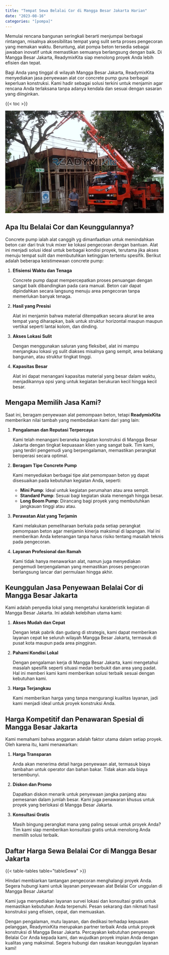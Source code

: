 ```yaml
---
title: "Tempat Sewa Belalai Cor di Mangga Besar Jakarta Harian"
date: "2023-08-16"
categories: "[pompa]"
---
```


Memulai rencana bangunan seringkali berarti menjumpai berbagai rintangan, misalnya aksesibilitas tempat yang sulit serta proses pengecoran yang memakan waktu. Beruntung, alat pompa beton tersedia sebagai jawaban inovatif untuk memastikan semuanya berlangsung dengan baik. Di Mangga Besar Jakarta, ReadymixKita siap menolong proyek Anda lebih efisien dan tepat.

Bagi Anda yang tinggal di wilayah Mangga Besar Jakarta, ReadymixKita menyediakan jasa penyewaan alat cor concrete pump guna berbagai keperluan konstruksi. Kami hadir sebagai solusi terkini untuk menjamin agar rencana Anda terlaksana tanpa adanya kendala dan sesuai dengan sasaran yang diinginkan.

{{< toc >}}

![Tempat Sewa Belalai Cor di Mangga Besar Jakarta Harian](/images/pompa/sewa-pompa-17.jpg)

## Apa Itu Belalai Cor dan Keunggulannya?

Concrete pump ialah alat canggih yg dimanfaatkan untuk memindahkan beton cair dari truk truk mixer ke lokasi pengecoran dengan bantuan. Alat ini menjadi solusi ideal untuk berbagai kondisi proyek, terutama jika akses menuju tempat sulit dan membutuhkan ketinggian tertentu spesifik. Berikut adalah beberapa keistimewaan concrete pump:

1. **Efisiensi Waktu dan Tenaga**

   Concrete pump dapat mempercepatkan proses penuangan dengan sangat baik dibandingkan pada cara manual. Beton cair dapat dipindahkan secara langsung menuju area pengecoran tanpa memerlukan banyak tenaga.

2. **Hasil yang Presisi**

   Alat ini menjamin bahwa material ditempatkan secara akurat ke area tempat yang diharapkan, baik untuk struktur horizontal maupun maupun vertikal seperti lantai kolom, dan dinding.

3. **Akses Lokasi Sulit**

   Dengan menggunakan saluran yang fleksibel, alat ini mampu menjangkau lokasi yg sulit diakses misalnya gang sempit, area belakang bangunan, atau struktur tingkat tinggi.

4. **Kapasitas Besar**

   Alat ini dapat menangani kapasitas material yang besar dalam waktu, menjadikannya opsi yang untuk kegiatan berukuran kecil hingga kecil besar.

## Mengapa Memilih Jasa Kami?

Saat ini, beragam penyewaan alat pemompaan beton, tetapi **ReadymixKita** memberikan nilai tambah yang membedakan kami dari yang lain:

1. **Pengalaman dan Reputasi Terpercaya**

   Kami telah menangani beraneka kegiatan konstruksi di Mangga Besar Jakarta dengan tingkat kepuasaan klien yang sangat baik. Tim kami, yang terdiri pengemudi yang berpengalaman, memastikan perangkat beroperasi secara optimal.

2. **Beragam Tipe Concrete Pump**

   Kami menyediakan berbagai tipe alat pemompaan beton yg dapat disesuaikan pada kebutuhan kegiatan Anda, seperti:
   - **Mini Pump**: Ideal untuk kegiatan perumahan atau area sempit.
   - **Standard Pump**: Sesuai bagi kegiatan skala menengah hingga besar.
   - **Long Boom Pump**: Dirancang bagi proyek yang membutuhkan jangkauan tinggi atau atau.

3. **Perawatan Alat yang Terjamin**

   Kami melakukan pemeliharaan berkala pada setiap perangkat pemompaan beton agar menjamin kinerja maksimal di lapangan. Hal ini memberikan Anda ketenangan tanpa harus risiko tentang masalah teknis pada pengecoran.

4. **Layanan Profesional dan Ramah**

   Kami tidak hanya menawarkan alat, namun juga menyediakan pengemudi berpengalaman yang memastikan proses pengecoran berlangsung lancar dari permulaan hingga akhir.

## Keunggulan Jasa Penyewaan Belalai Cor di Mangga Besar Jakarta

Kami adalah penyedia lokal yang mengetahui karakteristik kegiatan di Mangga Besar Jakarta. Ini adalah kelebihan utama kami:

1. **Akses Mudah dan Cepat**

   Dengan letak pabrik dan gudang di strategis, kami dapat memberikan layanan cepat ke seluruh wilayah Mangga Besar Jakarta, termasuk di pusat kota maupun pada area pinggiran.

2. **Pahami Kondisi Lokal**

   Dengan pengalaman kerja di Mangga Besar Jakarta, kami mengetahui masalah spesifik seperti situasi medan berbukit dan area yang padat. Hal ini memberi kami kami memberikan solusi terbaik sesuai dengan kebutuhan kami.

3. **Harga Terjangkau**

   Kami memberikan harga yang tanpa mengurangi kualitas layanan, jadi kami menjadi ideal untuk proyek konstruksi Anda.

## Harga Kompetitif dan Penawaran Spesial di Mangga Besar Jakarta

Kami memahami bahwa anggaran adalah faktor utama dalam setiap proyek. Oleh karena itu, kami menawarkan:

1. **Harga Transparan**

   Anda akan menerima detail harga penyewaan alat, termasuk biaya tambahan untuk operator dan bahan bakar. Tidak akan ada biaya tersembunyi.

2. **Diskon dan Promo**

   Dapatkan diskon menarik untuk penyewaan jangka panjang atau pemesanan dalam jumlah besar. Kami juga penawaran khusus untuk proyek yang berlokasi di Mangga Besar Jakarta.

3. **Konsultasi Gratis**

   Masih bingung perangkat mana yang paling sesuai untuk proyek Anda? Tim kami siap memberikan konsultasi gratis untuk menolong Anda memilih solusi terbaik.

## Daftar Harga Sewa Belalai Cor di Mangga Besar Jakarta

{{< table-tables table="tableSewa" >}}

Hindari membiarkan tantangan pengecoran menghalangi proyek Anda. Segera hubungi kami untuk layanan penyewaan alat Belalai Cor unggulan di Mangga Besar Jakarta!

Kami juga menyediakan layanan survei lokasi dan konsultasi gratis untuk memastikan kebutuhan Anda terpenuhi. Pesan sekarang dan nikmati hasil konstruksi yang efisien, cepat, dan memuaskan.

Dengan pengalaman, mutu layanan, dan dedikasi terhadap kepuasan pelanggan, ReadymixKita merupakan partner terbaik Anda untuk proyek konstruksi di Mangga Besar Jakarta. Percayakan kebutuhan penyewaan Belalai Cor Anda kepada kami, dan wujudkan proyek impian Anda dengan kualitas yang maksimal. Segera hubungi dan rasakan keunggulan layanan kami!